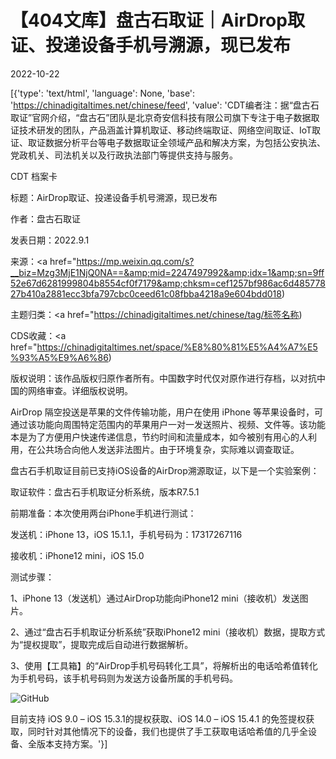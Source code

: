 # 【404文库】盘古石取证｜AirDrop取证、投递设备手机号溯源，现已发布

2022-10-22

[{'type': 'text/html', 'language': None, 'base': 'https://chinadigitaltimes.net/chinese/feed', 'value': 'CDT编者注：据“盘古石取证”官网介绍，“盘古石”团队是北京奇安信科技有限公司旗下专注于电子数据取证技术研发的团队，产品涵盖计算机取证、移动终端取证、网络空间取证、IoT取证、取证数据分析平台等电子数据取证全领域产品和解决方案，为包括公安执法、党政机关、司法机关以及行政执法部门等提供支持与服务。



CDT 档案卡

标题：AirDrop取证、投递设备手机号溯源，现已发布

作者：盘古石取证

发表日期：2022.9.1

来源：<a href="https://mp.weixin.qq.com/s?__biz=Mzg3MjE1NjQ0NA==&amp;mid=2247497992&amp;idx=1&amp;sn=9ff52e67d6281999804b8554cf0f7179&amp;chksm=cef1257bf986ac6d48577827b410a2881ecc3bfa797cbc0ceed61c08fbba4218a9e604bdd018)

主题归类：<a href="https://chinadigitaltimes.net/chinese/tag/标签名称)

CDS收藏：<a href="https://chinadigitaltimes.net/space/%E8%80%81%E5%A4%A7%E5%93%A5%E9%A6%86)

版权说明：该作品版权归原作者所有。中国数字时代仅对原作进行存档，以对抗中国的网络审查。详细版权说明。





AirDrop 隔空投送是苹果的文件传输功能，用户在使用 iPhone 等苹果设备时，可通过该功能向周围特定范围内的苹果用户一对一发送照片、视频、文件等。该功能本是为了方便用户快速传递信息，节约时间和流量成本，如今被别有用心的人利用，在公共场合向他人发送非法图片。由于环境复杂，实际难以调查取证。

盘古石手机取证目前已支持iOS设备的AirDrop溯源取证，以下是一个实验案例：

取证软件：盘古石手机取证分析系统，版本R7.5.1

前期准备：本次使用两台iPhone手机进行测试：



发送机：iPhone 13，iOS 15.1.1，手机号码为：17317267116

接收机：iPhone12 mini，iOS 15.0



测试步骤：

1、iPhone 13（发送机）通过AirDrop功能向iPhone12 mini（接收机）发送图片。

2、通过“盘古石手机取证分析系统”获取iPhone12 mini（接收机）数据，提取方式为“提权提取”，提取完成后自动进行数据解析。

3、使用【工具箱】的“AirDrop手机号码转化工具”，将解析出的电话哈希值转化为手机号码，该手机号码则为发送方设备所属的手机号码。

![GitHub](https://chinadigitaltimes.net/chinese/files/2022/10/post-688723-6353329515267.png)

目前支持 iOS 9.0 &#8211; iOS 15.3.1的提权获取、iOS 14.0 &#8211; iOS 15.4.1 的免签提权获取，同时针对其他情况下的设备，我们也提供了手工获取电话哈希值的几乎全设备、全版本支持方案。'}]